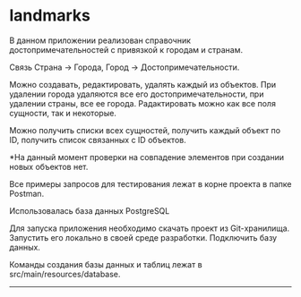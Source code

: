 # landmarks
В данном приложении реализован справочник достопримечательностей с привязкой к городам и странам.

Связь Страна -> Города, Город -> Достопримечательности.

Можно создавать, редактировать, удалять каждый из объектов. При удалении города удаляются все его достопримечательности, при удалении страны, все ее города.
Радактировать можно как все поля сущности, так и некоторые.

Можно получить списки всех сущностей, получить каждый объект по ID, получить список связанных с ID объектов.

*На данный момент проверки на совпадение элементов при создании новых объектов нет.

Все примеры запросов для тестирования лежат в корне проекта в папке Postman.

Использовалась база данных PostgreSQL

Для запуска приложения необходимо скачать проект из Git-хранилища. 
Запустить его локально в своей среде разработки.
Подключить базу данных.

Команды создания базы данных и таблиц лежат в src/main/resources/database.

***
